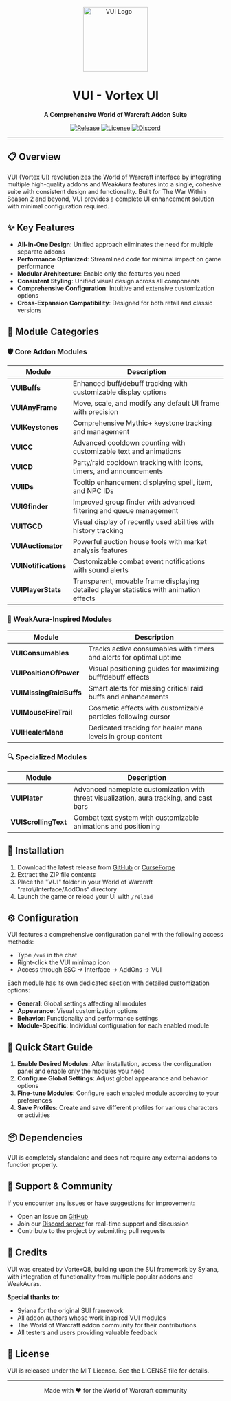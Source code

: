 <p align="center">
  <img src="Media/Icons/logo.tga" alt="VUI Logo" width="150" height="150"/>
</p>

<h1 align="center">VUI - Vortex UI</h1>
<p align="center">
  <b>A Comprehensive World of Warcraft Addon Suite</b>
</p>
<p align="center">
  <a href="https://github.com/Vajalol/VUI/releases"><img src="https://img.shields.io/github/v/release/Vajalol/VUI?include_prereleases&style=for-the-badge" alt="Release"></a>
  <a href="https://github.com/Vajalol/VUI/blob/main/LICENSE"><img src="https://img.shields.io/github/license/Vajalol/VUI?style=for-the-badge" alt="License"></a>
  <a href="https://discord.gg/vortexui"><img src="https://img.shields.io/discord/123456789?color=7289DA&label=Discord&logo=discord&logoColor=white&style=for-the-badge" alt="Discord"></a>
</p>

---

## 📋 Overview

VUI (Vortex UI) revolutionizes the World of Warcraft interface by integrating multiple high-quality addons and WeakAura features into a single, cohesive suite with consistent design and functionality. Built for The War Within Season 2 and beyond, VUI provides a complete UI enhancement solution with minimal configuration required.

## ✨ Key Features

- **All-in-One Design**: Unified approach eliminates the need for multiple separate addons
- **Performance Optimized**: Streamlined code for minimal impact on game performance
- **Modular Architecture**: Enable only the features you need
- **Consistent Styling**: Unified visual design across all components
- **Comprehensive Configuration**: Intuitive and extensive customization options
- **Cross-Expansion Compatibility**: Designed for both retail and classic versions

## 🧩 Module Categories

### 🛡️ Core Addon Modules

| Module | Description |
|--------|-------------|
| **VUIBuffs** | Enhanced buff/debuff tracking with customizable display options |
| **VUIAnyFrame** | Move, scale, and modify any default UI frame with precision |
| **VUIKeystones** | Comprehensive Mythic+ keystone tracking and management |
| **VUICC** | Advanced cooldown counting with customizable text and animations |
| **VUICD** | Party/raid cooldown tracking with icons, timers, and announcements |
| **VUIIDs** | Tooltip enhancement displaying spell, item, and NPC IDs |
| **VUIGfinder** | Improved group finder with advanced filtering and queue management |
| **VUITGCD** | Visual display of recently used abilities with history tracking |
| **VUIAuctionator** | Powerful auction house tools with market analysis features |
| **VUINotifications** | Customizable combat event notifications with sound alerts |
| **VUIPlayerStats** | Transparent, movable frame displaying detailed player statistics with animation effects |

### 🔮 WeakAura-Inspired Modules

| Module | Description |
|--------|-------------|
| **VUIConsumables** | Tracks active consumables with timers and alerts for optimal uptime |
| **VUIPositionOfPower** | Visual positioning guides for maximizing buff/debuff effects |
| **VUIMissingRaidBuffs** | Smart alerts for missing critical raid buffs and enhancements |
| **VUIMouseFireTrail** | Cosmetic effects with customizable particles following cursor |
| **VUIHealerMana** | Dedicated tracking for healer mana levels in group content |

### 🔍 Specialized Modules

| Module | Description |
|--------|-------------|
| **VUIPlater** | Advanced nameplate customization with threat visualization, aura tracking, and cast bars |
| **VUIScrollingText** | Combat text system with customizable animations and positioning |

## 🔧 Installation

1. Download the latest release from [GitHub](https://github.com/Vajalol/VUI) or [CurseForge](https://www.curseforge.com/wow/addons/vortex-ui) 
2. Extract the ZIP file contents
3. Place the "VUI" folder in your World of Warcraft "_retail_/Interface/AddOns" directory
4. Launch the game or reload your UI with `/reload`

## ⚙️ Configuration

VUI features a comprehensive configuration panel with the following access methods:

- Type `/vui` in the chat
- Right-click the VUI minimap icon
- Access through ESC → Interface → AddOns → VUI

Each module has its own dedicated section with detailed customization options:

- **General**: Global settings affecting all modules
- **Appearance**: Visual customization options
- **Behavior**: Functionality and performance settings
- **Module-Specific**: Individual configuration for each enabled module

## 🚀 Quick Start Guide

1. **Enable Desired Modules**: After installation, access the configuration panel and enable only the modules you need
2. **Configure Global Settings**: Adjust global appearance and behavior options
3. **Fine-tune Modules**: Configure each enabled module according to your preferences
4. **Save Profiles**: Create and save different profiles for various characters or activities

## 📦 Dependencies

VUI is completely standalone and does not require any external addons to function properly.

## 🤝 Support & Community

If you encounter any issues or have suggestions for improvement:

- Open an issue on [GitHub](https://github.com/Vajalol/VUI/issues)
- Join our [Discord server](https://discord.gg/vortexui) for real-time support and discussion
- Contribute to the project by submitting pull requests

## 📜 Credits

VUI was created by VortexQ8, building upon the SUI framework by Syiana, with integration of functionality from multiple popular addons and WeakAuras.

**Special thanks to:**
- Syiana for the original SUI framework
- All addon authors whose work inspired VUI modules
- The World of Warcraft addon community for their contributions
- All testers and users providing valuable feedback

## 📄 License

VUI is released under the MIT License. See the LICENSE file for details.

---

<p align="center">
  Made with ❤️ for the World of Warcraft community
</p>